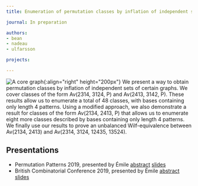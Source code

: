 ```yaml
---
title: Enumeration of permutation classes by inflation of independent set of graphs

journal: In preparation

authors:
- bean
- nadeau
- ulfarsson

projects:

---
```

![A core graph]({{site.baseurl}}/assets/img/indepsets.png){:align="right" height="200px"}
We present a way to obtain  permutation classes by inflation of independent sets
of  certain graphs.  We  cover classes  of  the form  Av(2314,  3124, P)  and
Av(2413,  3142,  P).  These  results  allow us to
enumerate a total of 48 classes, with bases containing only length 4 patterns.
Using a modified approach, we also demonstrate  a result for classes of the form
Av(2134, 2413, P) that allows us to enumerate eight more classes  described by
bases containing only length 4 patterns. We finally use our results to prove an
unbalanced  Wilf-equivalence  between  Av(2134, 2413)  and
Av(2314,  3124, 12435, 13524).

## Presentations
- Permutation Patterns 2019, presented by Émile
[abstract]({{site.baseurl}}/assets/talks/indepsets/2019-PP-abstract.pdf)
[slides]({{site.baseurl}}/assets/talks/indepsets/2019-PP-slides.pdf)
- British Combinatorial Conference 2019, presented by Émile
[abstract]({{site.baseurl}}/assets/talks/indepsets/2019-BCC-abstract.pdf)
[slides]({{site.baseurl}}/assets/talks/indepsets/2019-BCC-slides.pdf)
